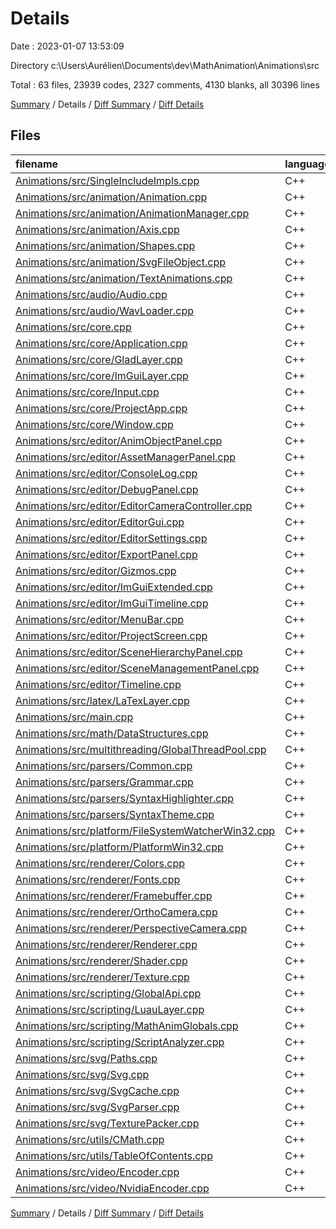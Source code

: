 # Details

Date : 2023-01-07 13:53:09

Directory c:\\Users\\Aurélien\\Documents\\dev\\MathAnimation\\Animations\\src

Total : 63 files,  23939 codes, 2327 comments, 4130 blanks, all 30396 lines

[Summary](results.md) / Details / [Diff Summary](diff.md) / [Diff Details](diff-details.md)

## Files
| filename | language | code | comment | blank | total |
| :--- | :--- | ---: | ---: | ---: | ---: |
| [Animations/src/SingleIncludeImpls.cpp](/Animations/src/SingleIncludeImpls.cpp) | C++ | 8 | 0 | 2 | 10 |
| [Animations/src/animation/Animation.cpp](/Animations/src/animation/Animation.cpp) | C++ | 1,630 | 202 | 183 | 2,015 |
| [Animations/src/animation/AnimationManager.cpp](/Animations/src/animation/AnimationManager.cpp) | C++ | 671 | 211 | 145 | 1,027 |
| [Animations/src/animation/Axis.cpp](/Animations/src/animation/Axis.cpp) | C++ | 60 | 148 | 22 | 230 |
| [Animations/src/animation/Shapes.cpp](/Animations/src/animation/Shapes.cpp) | C++ | 190 | 38 | 37 | 265 |
| [Animations/src/animation/SvgFileObject.cpp](/Animations/src/animation/SvgFileObject.cpp) | C++ | 135 | 16 | 28 | 179 |
| [Animations/src/animation/TextAnimations.cpp](/Animations/src/animation/TextAnimations.cpp) | C++ | 448 | 57 | 82 | 587 |
| [Animations/src/audio/Audio.cpp](/Animations/src/audio/Audio.cpp) | C++ | 273 | 10 | 33 | 316 |
| [Animations/src/audio/WavLoader.cpp](/Animations/src/audio/WavLoader.cpp) | C++ | 84 | 0 | 10 | 94 |
| [Animations/src/core.cpp](/Animations/src/core.cpp) | C++ | 303 | 4 | 26 | 333 |
| [Animations/src/core/Application.cpp](/Animations/src/core/Application.cpp) | C++ | 512 | 33 | 101 | 646 |
| [Animations/src/core/GladLayer.cpp](/Animations/src/core/GladLayer.cpp) | C++ | 46 | 3 | 7 | 56 |
| [Animations/src/core/ImGuiLayer.cpp](/Animations/src/core/ImGuiLayer.cpp) | C++ | 203 | 15 | 52 | 270 |
| [Animations/src/core/Input.cpp](/Animations/src/core/Input.cpp) | C++ | 109 | 4 | 18 | 131 |
| [Animations/src/core/ProjectApp.cpp](/Animations/src/core/ProjectApp.cpp) | C++ | 82 | 6 | 19 | 107 |
| [Animations/src/core/Window.cpp](/Animations/src/core/Window.cpp) | C++ | 106 | 1 | 21 | 128 |
| [Animations/src/editor/AnimObjectPanel.cpp](/Animations/src/editor/AnimObjectPanel.cpp) | C++ | 54 | 1 | 12 | 67 |
| [Animations/src/editor/AssetManagerPanel.cpp](/Animations/src/editor/AssetManagerPanel.cpp) | C++ | 195 | 11 | 31 | 237 |
| [Animations/src/editor/ConsoleLog.cpp](/Animations/src/editor/ConsoleLog.cpp) | C++ | 273 | 5 | 49 | 327 |
| [Animations/src/editor/DebugPanel.cpp](/Animations/src/editor/DebugPanel.cpp) | C++ | 149 | 6 | 27 | 182 |
| [Animations/src/editor/EditorCameraController.cpp](/Animations/src/editor/EditorCameraController.cpp) | C++ | 52 | 1 | 9 | 62 |
| [Animations/src/editor/EditorGui.cpp](/Animations/src/editor/EditorGui.cpp) | C++ | 252 | 6 | 39 | 297 |
| [Animations/src/editor/EditorSettings.cpp](/Animations/src/editor/EditorSettings.cpp) | C++ | 67 | 1 | 11 | 79 |
| [Animations/src/editor/ExportPanel.cpp](/Animations/src/editor/ExportPanel.cpp) | C++ | 70 | 0 | 13 | 83 |
| [Animations/src/editor/Gizmos.cpp](/Animations/src/editor/Gizmos.cpp) | C++ | 330 | 24 | 42 | 396 |
| [Animations/src/editor/ImGuiExtended.cpp](/Animations/src/editor/ImGuiExtended.cpp) | C++ | 456 | 15 | 75 | 546 |
| [Animations/src/editor/ImGuiTimeline.cpp](/Animations/src/editor/ImGuiTimeline.cpp) | C++ | 1,474 | 147 | 240 | 1,861 |
| [Animations/src/editor/MenuBar.cpp](/Animations/src/editor/MenuBar.cpp) | C++ | 57 | 3 | 16 | 76 |
| [Animations/src/editor/ProjectScreen.cpp](/Animations/src/editor/ProjectScreen.cpp) | C++ | 425 | 28 | 81 | 534 |
| [Animations/src/editor/SceneHierarchyPanel.cpp](/Animations/src/editor/SceneHierarchyPanel.cpp) | C++ | 515 | 104 | 87 | 706 |
| [Animations/src/editor/SceneManagementPanel.cpp](/Animations/src/editor/SceneManagementPanel.cpp) | C++ | 126 | 14 | 26 | 166 |
| [Animations/src/editor/Timeline.cpp](/Animations/src/editor/Timeline.cpp) | C++ | 1,375 | 136 | 190 | 1,701 |
| [Animations/src/latex/LaTexLayer.cpp](/Animations/src/latex/LaTexLayer.cpp) | C++ | 290 | 27 | 47 | 364 |
| [Animations/src/main.cpp](/Animations/src/main.cpp) | C++ | 19 | 0 | 6 | 25 |
| [Animations/src/math/DataStructures.cpp](/Animations/src/math/DataStructures.cpp) | C++ | 506 | 0 | 101 | 607 |
| [Animations/src/multithreading/GlobalThreadPool.cpp](/Animations/src/multithreading/GlobalThreadPool.cpp) | C++ | 157 | 2 | 18 | 177 |
| [Animations/src/parsers/Common.cpp](/Animations/src/parsers/Common.cpp) | C++ | 63 | 5 | 12 | 80 |
| [Animations/src/parsers/Grammar.cpp](/Animations/src/parsers/Grammar.cpp) | C++ | 564 | 20 | 81 | 665 |
| [Animations/src/parsers/SyntaxHighlighter.cpp](/Animations/src/parsers/SyntaxHighlighter.cpp) | C++ | 231 | 10 | 38 | 279 |
| [Animations/src/parsers/SyntaxTheme.cpp](/Animations/src/parsers/SyntaxTheme.cpp) | C++ | 345 | 16 | 58 | 419 |
| [Animations/src/platform/FileSystemWatcherWin32.cpp](/Animations/src/platform/FileSystemWatcherWin32.cpp) | C++ | 193 | 5 | 31 | 229 |
| [Animations/src/platform/PlatformWin32.cpp](/Animations/src/platform/PlatformWin32.cpp) | C++ | 428 | 21 | 61 | 510 |
| [Animations/src/renderer/Colors.cpp](/Animations/src/renderer/Colors.cpp) | C++ | 17 | 0 | 1 | 18 |
| [Animations/src/renderer/Fonts.cpp](/Animations/src/renderer/Fonts.cpp) | C++ | 639 | 58 | 120 | 817 |
| [Animations/src/renderer/Framebuffer.cpp](/Animations/src/renderer/Framebuffer.cpp) | C++ | 233 | 21 | 54 | 308 |
| [Animations/src/renderer/OrthoCamera.cpp](/Animations/src/renderer/OrthoCamera.cpp) | C++ | 56 | 9 | 10 | 75 |
| [Animations/src/renderer/PerspectiveCamera.cpp](/Animations/src/renderer/PerspectiveCamera.cpp) | C++ | 56 | 13 | 9 | 78 |
| [Animations/src/renderer/Renderer.cpp](/Animations/src/renderer/Renderer.cpp) | C++ | 2,062 | 221 | 444 | 2,727 |
| [Animations/src/renderer/Shader.cpp](/Animations/src/renderer/Shader.cpp) | C++ | 244 | 21 | 60 | 325 |
| [Animations/src/renderer/Texture.cpp](/Animations/src/renderer/Texture.cpp) | C++ | 419 | 14 | 62 | 495 |
| [Animations/src/scripting/GlobalApi.cpp](/Animations/src/scripting/GlobalApi.cpp) | C++ | 981 | 122 | 257 | 1,360 |
| [Animations/src/scripting/LuauLayer.cpp](/Animations/src/scripting/LuauLayer.cpp) | C++ | 336 | 20 | 62 | 418 |
| [Animations/src/scripting/MathAnimGlobals.cpp](/Animations/src/scripting/MathAnimGlobals.cpp) | C++ | 92 | 0 | 18 | 110 |
| [Animations/src/scripting/ScriptAnalyzer.cpp](/Animations/src/scripting/ScriptAnalyzer.cpp) | C++ | 271 | 16 | 54 | 341 |
| [Animations/src/svg/Paths.cpp](/Animations/src/svg/Paths.cpp) | C++ | 41 | 0 | 5 | 46 |
| [Animations/src/svg/Svg.cpp](/Animations/src/svg/Svg.cpp) | C++ | 1,687 | 189 | 290 | 2,166 |
| [Animations/src/svg/SvgCache.cpp](/Animations/src/svg/SvgCache.cpp) | C++ | 259 | 59 | 40 | 358 |
| [Animations/src/svg/SvgParser.cpp](/Animations/src/svg/SvgParser.cpp) | C++ | 1,722 | 72 | 233 | 2,027 |
| [Animations/src/svg/TexturePacker.cpp](/Animations/src/svg/TexturePacker.cpp) | C++ | 160 | 14 | 26 | 200 |
| [Animations/src/utils/CMath.cpp](/Animations/src/utils/CMath.cpp) | C++ | 733 | 85 | 129 | 947 |
| [Animations/src/utils/TableOfContents.cpp](/Animations/src/utils/TableOfContents.cpp) | C++ | 127 | 27 | 25 | 179 |
| [Animations/src/video/Encoder.cpp](/Animations/src/video/Encoder.cpp) | C++ | 278 | 10 | 43 | 331 |
| [Animations/src/video/NvidiaEncoder.cpp](/Animations/src/video/NvidiaEncoder.cpp) | C++ | 0 | 0 | 1 | 1 |

[Summary](results.md) / Details / [Diff Summary](diff.md) / [Diff Details](diff-details.md)